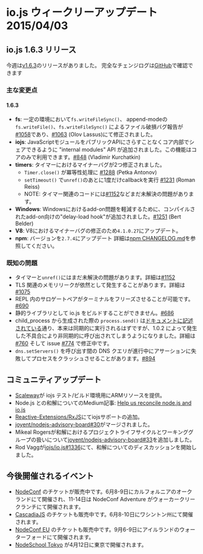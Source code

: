 # io.js ウィークリーアップデート 2015/04/03

<!--
# io.js 1.6.3 release
-->

## io.js 1.6.3 リリース

<!--
This week we had one io.js release [v1.6.3](https://iojs.org/dist/v1.6.3/), complete changelog can be found [on GitHub](https://github.com/iojs/io.js/blob/v1.x/CHANGELOG.md).
-->

今週は[v1.6.3](https://iojs.org/dist/v1.6.3/)のリリースがありました。 完全なチェンジログは[GitHub](https://github.com/iojs/io.js/blob/v1.x/CHANGELOG.md)で確認できます


<!--
### Notable changes
-->

### 主な変更点

#### 1.6.3

<!--
* **fs**: corruption can be caused by `fs.writeFileSync()` and append-mode `fs.writeFile()` and `fs.writeFileSync()` under certain circumstances, reported in [#1058](https://github.com/iojs/io.js/issues/1058), fixed in [#1063](https://github.com/iojs/io.js/pull/1063) (Olov Lassus).
* **iojs**: an "internal modules" API has been introduced to allow core code to share JavaScript modules internally only without having to expose them as a public API, this feature is for core-only [#848](https://github.com/iojs/io.js/pull/848) (Vladimir Kurchatkin).
* **timers**: two minor problems with timers have been fixed:
  - `Timer#close()` is now properly idempotent [#1288](https://github.com/iojs/io.js/issues/1288) (Petka Antonov).
  - `setTimeout()` will only run the callback once now after an `unref()` during the callback [#1231](https://github.com/iojs/io.js/pull/1231) (Roman Reiss).
  - NOTE: there are still other unresolved concerns with the timers code, such as [#1152](https://github.com/iojs/io.js/pull/1152).
* **Windows**: a "delay-load hook" has been added for compiled add-ons on Windows that should alleviate some of the problems that Windows users may be experiencing with add-ons in io.js [#1251](https://github.com/iojs/io.js/pull/1251) (Bert Belder).
* **V8**: minor bug-fix upgrade for V8 to 4.1.0.27.
* **npm**: upgrade npm to 2.7.4. See [npm CHANGELOG.md](https://github.com/npm/npm/blob/master/CHANGELOG.md#v274-2015-03-20) for details.
-->
* **fs**: 一定の環境において`fs.writeFileSync()`、 append-modeの`fs.writeFile()`、`fs.writeFileSync()` によるファイル破損バグ報告が[#1058](https://github.com/iojs/io.js/issues/1058)であり、[#1063](https://github.com/iojs/io.js/pull/1063) (Olov Lassus)にて修正されました。
* **iojs**: JavaScriptモジュールをパブリックAPIにさらすことなくコア内部でシェアできるように "internal modules" API が追加されました。この機能はコアのみで利用できます。[#848](https://github.com/iojs/io.js/pull/848) (Vladimir Kurchatkin)
* **timers**: タイマーにおけるマイナーバグが2つ修正されました。
  - `Timer.close()` が冪等性処理に [#1288](https://github.com/iojs/io.js/issues/1288) (Petka Antonov)
  - `setTimeout()` で`unref()`のあとに1度だけcallbackを実行 [#1231](https://github.com/iojs/io.js/pull/1231) (Roman Reiss)
  - NOTE: タイマー関連のコードには[#1152](https://github.com/iojs/io.js/pull/1152)などまだ未解決の問題があります。
* **Windows**: Windowsにおけるadd-on問題を軽減するために、コンパイルされたadd-on向けの"delay-load hook"が追加されました。[#1251](https://github.com/iojs/io.js/pull/1251) (Bert Belder)
* **V8**: V8におけるマイナーバグの修正のため`4.1.0.27`にアップデート。
* **npm**: バージョンを`2.7.4`にアップデート 詳細は[npm CHANGELOG.md](https://github.com/npm/npm/blob/master/CHANGELOG.md#v274-2015-03-20)を参照してください。

<!--
### Known issues
-->

### 既知の問題

<!-- * Some problems exist with timers and `unref()` still to be resolved. See [#1152](https://github.com/iojs/io.js/pull/1152).
* Possible small memory leak(s) may still exist but have yet to be properly identified, details at [#1075](https://github.com/iojs/io.js/issues/1075).
* Surrogate pair in REPL can freeze terminal [#690](https://github.com/iojs/io.js/issues/690)
* Not possible to build io.js as a static library [#686](https://github.com/iojs/io.js/issues/686)
* `process.send()` is not synchronous as the docs suggest, a regression introduced in 1.0.2, see [#760](https://github.com/iojs/io.js/issues/760) and fix in [#774](https://github.com/iojs/io.js/issues/774)
* Calling `dns.setServers()` while a DNS query is in progress can cause the process to crash on a failed assertion [#894](https://github.com/iojs/io.js/issues/894) -->

* タイマーと`unref()`にはまだ未解決の問題があります。詳細は[#1152](https://github.com/iojs/io.js/pull/1152)
* TLS 関連のメモリリークが依然として発生することがあります。詳細は [#1075](https://github.com/iojs/io.js/issues/1075)
* REPL 内のサロゲートペアがターミナルをフリーズさせることが可能です。[#690](https://github.com/iojs/io.js/issues/690)
* 静的ライブラリとして io.js をビルドすることができません。[#686](https://github.com/iojs/io.js/issues/686)
* child_process から生成された際の `process.send()` は[ドキュメントに記述されている](https://iojs.org/api/child_process.html#child_process_child_send_message_sendhandle)通り、本来は同期的に実行されるはずですが、1.0.2 によって発生した不具合により非同期的に呼び出されてしまうようになりました。詳細は [#760](https://github.com/iojs/io.js/issues/760) そして issue [#774](https://github.com/iojs/io.js/issues/774) で修正中です。
* `dns.setServers()` を呼び出す間の DNS クエリが進行中にアサーションに失敗してプロセスをクラッシュさせることがあります。[#894](https://github.com/iojs/io.js/issues/894)

<!--
# Community Updates
-->

## コミュニティアップデート

<!--
* [Scaleway](https://www.scaleway.com/) provides some ARM resources for the iojs test/build infrastructure.
* New post on Medium about Node.js reconciliation: [Help us reconcile node.js and io.js](https://medium.com/node-js-javascript/help-us-reconcile-node-js-and-io-js-c060a9ec1bd4)
* Added support for iojs in [Reactive-Extensions/RxJS](https://travis-ci.org/Reactive-Extensions/RxJS/builds/56671837)
* [joyent/nodejs-advisory-board#30](https://github.com/joyent/nodejs-advisory-board/pull/30) merged
* Mikeal Rogers working on reconciling Project Lifecyce and WIG [joyent/nodejs-advisory-board#33](https://github.com/joyent/nodejs-advisory-board/pull/33)
* Rod Vagg opened the discussion forum about Node.js reconciliation in [iojs/io.js#1336](https://github.com/iojs/io.js/issues/1336)
-->

* [Scaleway](https://www.scaleway.com/)が iojs テスト/ビルド環境用にARMリソースを提供。
* Node.js との和解についてのMedium記事: [Help us reconcile node.js and io.js](https://medium.com/node-js-javascript/help-us-reconcile-node-js-and-io-js-c060a9ec1bd4)
* [Reactive-Extensions/RxJS](https://travis-ci.org/Reactive-Extensions/RxJS/builds/56671837)にてiojsサポートの追加。
* [joyent/nodejs-advisory-board#30](https://github.com/joyent/nodejs-advisory-board/pull/30)がマージされました。
* Mikeal Rogersが和解におけるプロジェクトライフサイクルとワーキンググループの扱いについて[joyent/nodejs-advisory-board#33](https://github.com/joyent/nodejs-advisory-board/pull/33)を追加しました。
* Rod Vaggが[iojs/io.js#1336](https://github.com/iojs/io.js/issues/1336)にて、和解についてのディスカッションを開始しました。

<!--
# Upcoming Events
-->

## 今後開催されるイベント

<!--
* [NodeConf](http://nodeconf.com/) tickets are on sale, June 8th and 9th at Oakland, CA and NodeConf Adventure for June 11th - 14th at Walker Creek Ranch, CA
* [CascadiaJS](http://2015.cascadiajs.com/) tickets are on sale, July 8th - 10th at Washington State
* [NodeConf EU](http://nodeconf.eu/) tickets are on sale, September 6th - 9th at Waterford, Ireland
* [nodeSchool tokyo](http://nodejs.connpass.com/event/13182/) will be held in April 12th at Tokyo, Japan
-->

* [NodeConf](http://nodeconf.com/) のチケットが販売中です。6月8-9日にカルフォルニアのオークランドにて開催され、11-14日は NodeConf Adventure がウォーカークリークランチにて開催されます。
* [CascadiaJS](http://2015.cascadiajs.com/) のチケットも販売中です。6月8-10日にワシントン州にて開催されます。
* [NodeConf EU](http://nodeconf.eu/) のチケットも販売中です。9月6-9日にアイルランドのウォーターフォードにて開催されます。
* [NodeSchool Tokyo](http://nodejs.connpass.com/event/13182/) が4月12日に東京で開催されます。